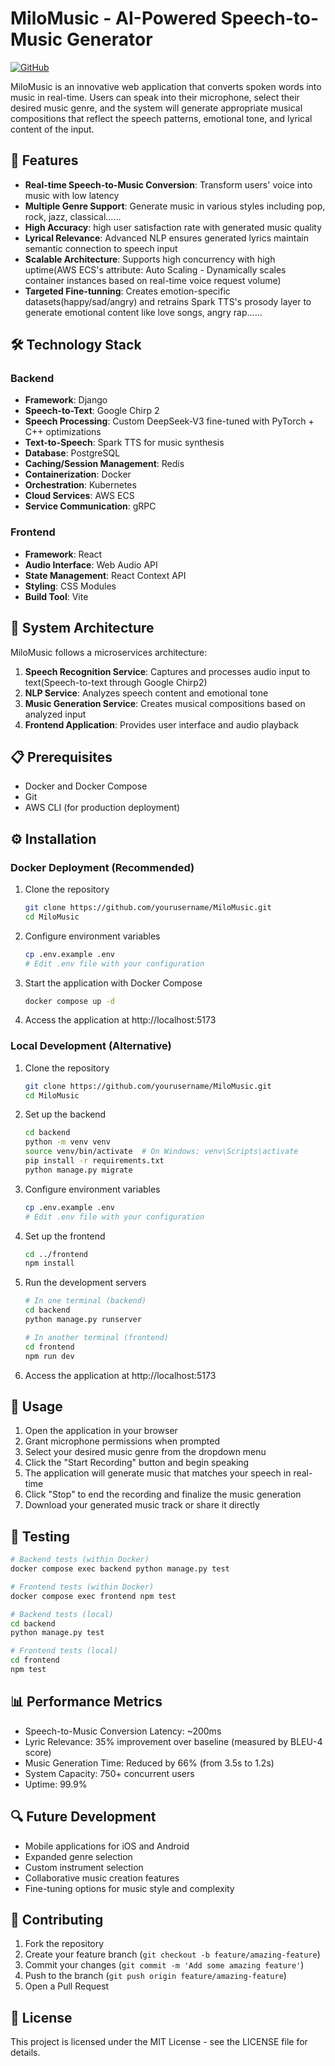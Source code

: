 # MiloMusic - AI-Powered Speech-to-Music Generator

[![GitHub](https://img.shields.io/badge/GitHub-Repository-blue?style=flat&logo=github)](https://github.com/futurespyhi/Realtime_Music_Generator)

MiloMusic is an innovative web application that converts spoken words into music in real-time. Users can speak into their microphone, select their desired music genre, and the system will generate appropriate musical compositions that reflect the speech patterns, emotional tone, and lyrical content of the input.

## 🎵 Features

- **Real-time Speech-to-Music Conversion**: Transform users' voice into music with low latency
- **Multiple Genre Support**: Generate music in various styles including pop, rock, jazz, classical……
- **High Accuracy**: high user satisfaction rate with generated music quality
- **Lyrical Relevance**: Advanced NLP ensures generated lyrics maintain semantic connection to speech input
- **Scalable Architecture**: Supports high concurrency with high uptime(AWS ECS's attribute: Auto Scaling - Dynamically scales container instances based on real-time voice request volume)
- **Targeted Fine-tunning**: Creates emotion-specific datasets(happy/sad/angry) and retrains Spark TTS's prosody layer to generate emotional content like love songs, angry rap……

## 🛠️ Technology Stack

### Backend
- **Framework**: Django
- **Speech-to-Text**: Google Chirp 2
- **Speech Processing**: Custom DeepSeek-V3 fine-tuned with PyTorch + C++ optimizations
- **Text-to-Speech**: Spark TTS for music synthesis
- **Database**: PostgreSQL
- **Caching/Session Management**: Redis
- **Containerization**: Docker
- **Orchestration**: Kubernetes
- **Cloud Services**: AWS ECS
- **Service Communication**: gRPC

### Frontend
- **Framework**: React
- **Audio Interface**: Web Audio API
- **State Management**: React Context API
- **Styling**: CSS Modules
- **Build Tool**: Vite

## 🔧 System Architecture

MiloMusic follows a microservices architecture:

1. **Speech Recognition Service**: Captures and processes audio input to text(Speech-to-text through Google Chirp2)
2. **NLP Service**: Analyzes speech content and emotional tone
3. **Music Generation Service**: Creates musical compositions based on analyzed input
4. **Frontend Application**: Provides user interface and audio playback

## 📋 Prerequisites

- Docker and Docker Compose
- Git
- AWS CLI (for production deployment)

## ⚙️ Installation

### Docker Deployment (Recommended)

1. Clone the repository
   ```bash
   git clone https://github.com/yourusername/MiloMusic.git
   cd MiloMusic
   ```

2. Configure environment variables
   ```bash
   cp .env.example .env
   # Edit .env file with your configuration
   ```

3. Start the application with Docker Compose
   ```bash
   docker compose up -d
   ```

4. Access the application at http://localhost:5173

### Local Development (Alternative)

1. Clone the repository
   ```bash
   git clone https://github.com/yourusername/MiloMusic.git
   cd MiloMusic
   ```

2. Set up the backend
   ```bash
   cd backend
   python -m venv venv
   source venv/bin/activate  # On Windows: venv\Scripts\activate
   pip install -r requirements.txt
   python manage.py migrate
   ```

3. Configure environment variables
   ```bash
   cp .env.example .env
   # Edit .env file with your configuration
   ```

4. Set up the frontend
   ```bash
   cd ../frontend
   npm install
   ```

5. Run the development servers
   ```bash
   # In one terminal (backend)
   cd backend
   python manage.py runserver
   
   # In another terminal (frontend)
   cd frontend
   npm run dev
   ```

6. Access the application at http://localhost:5173

## 🚀 Usage

1. Open the application in your browser
2. Grant microphone permissions when prompted
3. Select your desired music genre from the dropdown menu
4. Click the "Start Recording" button and begin speaking
5. The application will generate music that matches your speech in real-time
6. Click "Stop" to end the recording and finalize the music generation
7. Download your generated music track or share it directly

## 🧪 Testing

```bash
# Backend tests (within Docker)
docker compose exec backend python manage.py test

# Frontend tests (within Docker)
docker compose exec frontend npm test

# Backend tests (local)
cd backend
python manage.py test

# Frontend tests (local)
cd frontend
npm test
```

## 📊 Performance Metrics

- Speech-to-Music Conversion Latency: ~200ms
- Lyric Relevance: 35% improvement over baseline (measured by BLEU-4 score)
- Music Generation Time: Reduced by 66% (from 3.5s to 1.2s)
- System Capacity: 750+ concurrent users
- Uptime: 99.9%

## 🔍 Future Development

- Mobile applications for iOS and Android
- Expanded genre selection
- Custom instrument selection
- Collaborative music creation features
- Fine-tuning options for music style and complexity

## 👥 Contributing

1. Fork the repository
2. Create your feature branch (`git checkout -b feature/amazing-feature`)
3. Commit your changes (`git commit -m 'Add some amazing feature'`)
4. Push to the branch (`git push origin feature/amazing-feature`)
5. Open a Pull Request

## 📄 License

This project is licensed under the MIT License - see the LICENSE file for details.
